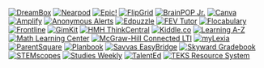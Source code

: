 <a href="#"><img alt="DreamBox" src="https://img.shields.io/badge/-DreamBox-00C853?logo=dreambox&logoColor=white"></a>
  <a href="#"><img alt="Nearpod" src="https://img.shields.io/badge/-Nearpod-2962FF?logo=nearpod&logoColor=white"></a>
  <a href="#"><img alt="Epic!" src="https://img.shields.io/badge/-Epic!-D50000?logo=epic&logoColor=white"></a>
  <a href="#"><img alt="FlipGrid" src="https://img.shields.io/badge/-FlipGrid-6200EA?logo=flipgrid&logoColor=white"></a>
  <a href="#"><img alt="BrainPOP Jr." src="https://img.shields.io/badge/-BrainPOP%20Jr.-FF6D00?logo=brainpop&logoColor=white"></a>
  <a href="#"><img alt="Canva" src="https://img.shields.io/badge/-Canva-00C853?logo=canva&logoColor=white"></a>
  <a href="#"><img alt="Amplify" src="https://img.shields.io/badge/-Amplify-2962FF?logo=amplify&logoColor=white"></a>
  <a href="#"><img alt="Anonymous Alerts" src="https://img.shields.io/badge/-Anonymous%20Alerts-DD2C00?logo=anonymous&logoColor=white"></a>
  <a href="#"><img alt="Edpuzzle" src="https://img.shields.io/badge/-Edpuzzle-00B8D4?logo=edpuzzle&logoColor=white"></a>
  <a href="#"><img alt="FEV Tutor" src="https://img.shields.io/badge/-FEV%20Tutor-6200EA?logo=fevtutor&logoColor=white"></a>
  <a href="#"><img alt="Flocabulary" src="https://img.shields.io/badge/-Flocabulary-FFAB00?logo=flocabulary&logoColor=white"></a>
  <a href="#"><img alt="Frontline" src="https://img.shields.io/badge/-Frontline-304FFE?logo=frontline&logoColor=white"></a>
  <a href="#"><img alt="GimKit" src="https://img.shields.io/badge/-GimKit-1DE9B6?logo=gimkit&logoColor=white"></a>
  <a href="#"><img alt="HMH ThinkCentral" src="https://img.shields.io/badge/-HMH%20ThinkCentral-FF5252?logo=hmh&logoColor=white"></a>
  <a href="#"><img alt="Kiddle.co" src="https://img.shields.io/badge/-Kiddle.co-448AFF?logo=kiddle&logoColor=white"></a>
  <a href="#"><img alt="Learning A-Z" src="https://img.shields.io/badge/-Learning%20A--Z-FF4081?logo=learning&logoColor=white"></a>
  <a href="#"><img alt="Math Learning Center" src="https://img.shields.io/badge/-Math%20Learning%20Center-3F51B5?logo=math&logoColor=white"></a>
  <a href="#"><img alt="McGraw-Hill Connected LTI" src="https://img.shields.io/badge/-McGraw--Hill%20Connected%20LTI-FFC107?logo=mcgrawhill&logoColor=white"></a>
  <a href="#"><img alt="myLexia" src="https://img.shields.io/badge/-myLexia-FF6F00?logo=mylexia&logoColor=white"></a>
  <a href="#"><img alt="ParentSquare" src="https://img.shields.io/badge/-ParentSquare-7C4DFF?logo=parentsquare&logoColor=white"></a>
  <a href="#"><img alt="Planbook" src="https://img.shields.io/badge/-Planbook-536DFE?logo=planbook&logoColor=white"></a>
  <a href="#"><img alt="Savvas EasyBridge" src="https://img.shields.io/badge/-Savvas%20EasyBridge-AA00FF?logo=savvas&logoColor=white"></a>
  <a href="#"><img alt="Skyward Gradebook" src="https://img.shields.io/badge/-Skyward%20Gradebook-0091EA?logo=skyward&logoColor=white"></a>
  <a href="#"><img alt="STEMscopes" src="https://img.shields.io/badge/-STEMscopes-00B8D4?logo=stem&logoColor=white"></a>
  <a href="#"><img alt="Studies Weekly" src="https://img.shields.io/badge/-Studies%20Weekly-FFD600?logo=studiesweekly&logoColor=white"></a>
  <a href="#"><img alt="TalentEd" src="https://img.shields.io/badge/-TalentEd-6200EA?logo=talented&logoColor=white"></a>
  <a href="#"><img alt="TEKS Resource System" src="https://img.shields.io/badge/-TEKS%20Resource%20System-304FFE?logo=teks&logoColor=white"></a>
</p>
